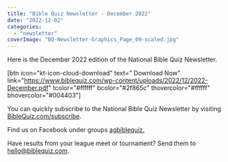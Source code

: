 ```yaml
---
title: "Bible Quiz Newsletter - December 2022"
date: "2022-12-02"
categories: 
  - "newsletter"
coverImage: "BQ-Newsletter-Graphics_Page_09-scaled.jpg"
---
```


Here is the December 2022 edition of the National Bible Quiz Newsletter.

\[btn icon="kt-icon-cloud-download" text=" Download Now" link="https://www.biblequiz.com/wp-content/uploads/2022/12/2022-December.pdf" tcolor="#ffffff" bcolor="#2f865c" thovercolor="#ffffff" bhovercolor="#004403"\]

You can quickly subscribe to the National Bible Quiz Newsletter by visiting [BibleQuiz.com/subscribe](https://www.biblequiz.com/subscribe).

Find us on Facebook under groups [agbiblequiz.](https://www.facebook.com/groups/agbiblequiz)

Have results from your league meet or tournament? Send them to [hello@biblequiz.com](mailto:hello@biblequiz.com).
